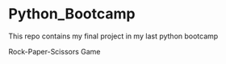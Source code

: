 # Python_Bootcamp
This repo contains my final project in my last python bootcamp 

Rock-Paper-Scissors Game
